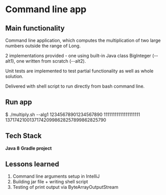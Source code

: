 # Command line app

## Main functionality
Command line application, which computes the multiplication of two large numbers outside the range of Long. 

2 implementations provided - one using built-in Java class BigInteger (--alt1), one written from scratch (--alt2).

Unit tests are implemented to test partial functionality as well as whole solution.

Delivered with shell script to run directly from bash command line.

## Run app
$ ./multiply.sh --alg1 12345678901234567890 11111111111111111111
137174210013717420998628257899862825790

## Tech Stack
**Java 8**
**Gradle project**

## Lessons learned
1. Command line arguments setup in IntelliJ
2. Building jar file + writing shell script
3. Testing of print output via ByteArrayOutputStream
